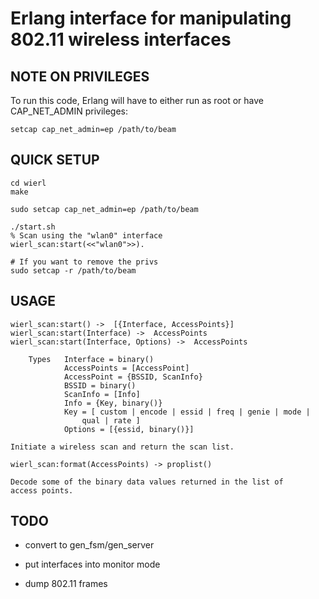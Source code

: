 
# Erlang interface for manipulating 802.11 wireless interfaces

## NOTE ON PRIVILEGES

To run this code, Erlang will have to either run as root or have
CAP\_NET\_ADMIN privileges:

    setcap cap_net_admin=ep /path/to/beam


## QUICK SETUP

    cd wierl
    make

    sudo setcap cap_net_admin=ep /path/to/beam

    ./start.sh
    % Scan using the "wlan0" interface 
    wierl_scan:start(<<"wlan0">>).

    # If you want to remove the privs
    sudo setcap -r /path/to/beam


## USAGE

    wierl_scan:start() ->  [{Interface, AccessPoints}]
    wierl_scan:start(Interface) ->  AccessPoints
    wierl_scan:start(Interface, Options) ->  AccessPoints

        Types   Interface = binary()
                AccessPoints = [AccessPoint]
                AccessPoint = {BSSID, ScanInfo}
                BSSID = binary()
                ScanInfo = [Info]
                Info = {Key, binary()}
                Key = [ custom | encode | essid | freq | genie | mode |
                    qual | rate ]
                Options = [{essid, binary()}]

    Initiate a wireless scan and return the scan list.

    wierl_scan:format(AccessPoints) -> proplist()

    Decode some of the binary data values returned in the list of
    access points.


## TODO

* convert to gen_fsm/gen_server

* put interfaces into monitor mode

* dump 802.11 frames

